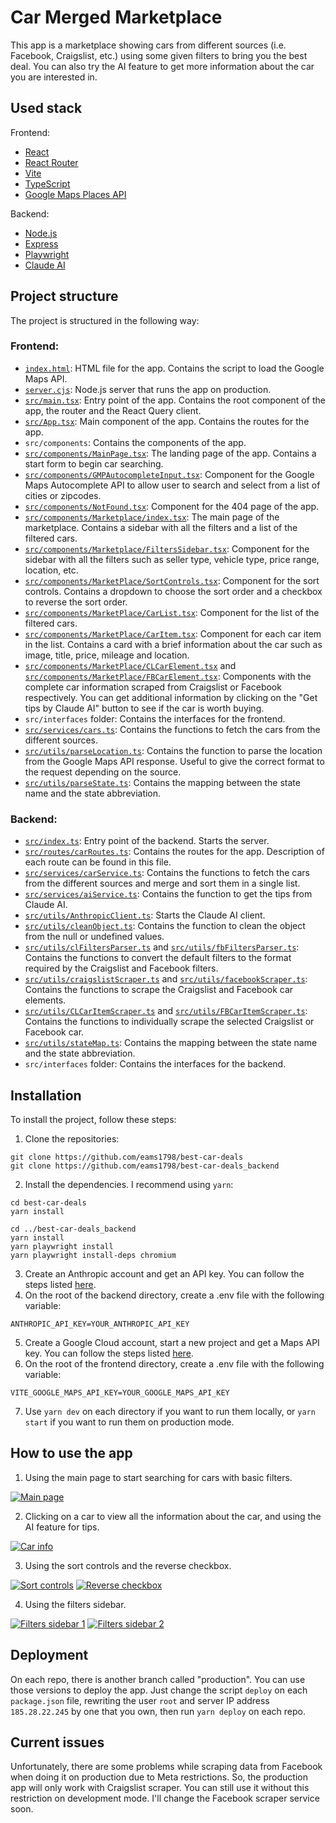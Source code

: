 # Car Merged Marketplace

This app is a marketplace showing cars from different sources (i.e. Facebook, Craigslist, etc.) using some given filters to bring you the best deal. You can also try the AI feature to get more information about the car you are interested in.

## Used stack

Frontend:

- [React](https://reactjs.org/)
- [React Router](https://reactrouter.com/)
- [Vite](https://vitejs.dev/)
- [TypeScript](https://www.typescriptlang.org/)
- [Google Maps Places API](https://developers.google.com/maps/documentation/javascript/places)

Backend:

- [Node.js](https://nodejs.org/)
- [Express](https://expressjs.com/)
- [Playwright](https://playwright.dev/)
- [Claude AI](https://docs.anthropic.com/en/home)

## Project structure

The project is structured in the following way:

### Frontend:
- [`index.html`](https://github.com/eams1798/best-car-deals/blob/main/index.html): HTML file for the app. Contains the script to load the Google Maps API.
- [`server.cjs`](https://github.com/eams1798/best-car-deals/blob/main/server.cjs): Node.js server that runs the app on production.
- [`src/main.tsx`](https://github.com/eams1798/best-car-deals/blob/main/src/main.tsx): Entry point of the app. Contains the root component of the app, the router and the React Query client.
- [`src/App.tsx`](https://github.com/eams1798/best-car-deals/blob/main/src/App.tsx): Main component of the app. Contains the routes for the app.
- `src/components`: Contains the components of the app.
- [`src/components/MainPage.tsx`](https://github.com/eams1798/best-car-deals/blob/main/src/components/MainPage.tsx): The landing page of the app. Contains a start form to begin car searching.
- [`src/components/GMPAutocompleteInput.tsx`](https://github.com/eams1798/best-car-deals/blob/main/src/components/GMPAutocompleteInput.tsx): Component for the Google Maps Autocomplete API to allow user to search and select from a list of cities or zipcodes.
- [`src/components/NotFound.tsx`](https://github.com/eams1798/best-car-deals/blob/main/src/components/NotFound.tsx): Component for the 404 page of the app.
- [`src/components/Marketplace/index.tsx`](https://github.com/eams1798/best-car-deals/blob/main/src/components/MarketPlace/index.tsx): The main page of the marketplace. Contains a sidebar with all the filters and a list of the filtered cars.
- [`src/components/Marketplace/FiltersSidebar.tsx`](https://github.com/eams1798/best-car-deals/blob/main/src/components/MarketPlace/FiltersSidebar.tsx): Component for the sidebar with all the filters such as seller type, vehicle type, price range, location, etc.
- [`src/components/MarketPlace/SortControls.tsx`](https://github.com/eams1798/best-car-deals/blob/main/src/components/MarketPlace/SortControls.tsx): Component for the sort controls. Contains a dropdown to choose the sort order and a checkbox to reverse the sort order.
- [`src/components/MarketPlace/CarList.tsx`](https://github.com/eams1798/best-car-deals/blob/main/src/components/MarketPlace/CarList.tsx): Component for the list of the filtered cars.
- [`src/components/MarketPlace/CarItem.tsx`](https://github.com/eams1798/best-car-deals/blob/main/src/components/MarketPlace/CarItem.tsx): Component for each car item in the list. Contains a card with a brief information about the car such as image, title, price, mileage and location.
- [`src/components/MarketPlace/CLCarElement.tsx`](https://github.com/eams1798/best-car-deals/blob/main/src/components/MarketPlace/CLCarElement.tsx) and [`src/components/MarketPlace/FBCarElement.tsx`](https://github.com/eams1798/best-car-deals/blob/main/src/components/MarketPlace/FBCarElement.tsx): Components with the complete car information scraped from Craigslist or Facebook respectively. You can get additional information by clicking on the "Get tips by Claude AI" button to see if the car is worth buying.
- `src/interfaces` folder: Contains the interfaces for the frontend.
- [`src/services/cars.ts`](https://github.com/eams1798/best-car-deals/blob/main/src/services/cars.ts): Contains the functions to fetch the cars from the different sources.
- [`src/utils/parseLocation.ts`](https://github.com/eams1798/best-car-deals/blob/main/src/utils/parseLocation.ts): Contains the function to parse the location from the Google Maps API response. Useful to give the correct format to the request depending on the source.
- [`src/utils/parseState.ts`](https://github.com/eams1798/best-car-deals/blob/main/src/utils/parseState.ts): Contains the mapping between the state name and the state abbreviation.

### Backend:
- [`src/index.ts`](https://github.com/eams1798/best-car-deals_backend/blob/main/src/index.ts): Entry point of the backend. Starts the server.
- [`src/routes/carRoutes.ts`](https://github.com/eams1798/best-car-deals_backend/blob/main/src/routes/carRoutes.ts): Contains the routes for the app. Description of each route can be found in this file.
- [`src/services/carService.ts`](https://github.com/eams1798/best-car-deals_backend/blob/main/src/services/carService.ts): Contains the functions to fetch the cars from the different sources and merge and sort them in a single list.
- [`src/services/aiService.ts`](https://github.com/eams1798/best-car-deals_backend/blob/main/src/services/aiService.ts): Contains the function to get the tips from Claude AI.
- [`src/utils/AnthropicClient.ts`](https://github.com/eams1798/best-car-deals_backend/blob/main/src/utils/AnthropicClient.ts): Starts the Claude AI client.
- [`src/utils/cleanObject.ts`](https://github.com/eams1798/best-car-deals_backend/blob/main/src/utils/cleanObject.ts): Contains the function to clean the object from the null or undefined values.
- [`src/utils/clFiltersParser.ts`](https://github.com/eams1798/best-car-deals_backend/blob/main/src/utils/clFiltersParser.ts) and [`src/utils/fbFiltersParser.ts`](https://github.com/eams1798/best-car-deals_backend/blob/main/src/utils/fbFiltersParser.ts): Contains the functions to convert the default filters to the format required by the Craigslist and Facebook filters.
- [`src/utils/craigslistScraper.ts`](https://github.com/eams1798/best-car-deals_backend/blob/main/src/utils/craigslistScraper.ts) and [`src/utils/facebookScraper.ts`](https://github.com/eams1798/best-car-deals_backend/blob/main/src/utils/facebookScraper.ts): Contains the functions to scrape the Craigslist and Facebook car elements.
- [`src/utils/CLCarItemScraper.ts`](https://github.com/eams1798/best-car-deals_backend/blob/main/src/utils/CLCarItemScraper.ts) and [`src/utils/FBCarItemScraper.ts`](https://github.com/eams1798/best-car-deals_backend/blob/main/src/utils/FBCarItemScraper.ts): Contains the functions to individually scrape the selected Craigslist or Facebook car.
- [`src/utils/stateMap.ts`](https://github.com/eams1798/best-car-deals_backend/blob/main/src/utils/stateMap.ts): Contains the mapping between the state name and the state abbreviation.
- `src/interfaces` folder: Contains the interfaces for the backend.

## Installation

To install the project, follow these steps:

1. Clone the repositories:
```
git clone https://github.com/eams1798/best-car-deals
git clone https://github.com/eams1798/best-car-deals_backend
```

2. Install the dependencies. I recommend using `yarn`:
```
cd best-car-deals
yarn install
```
```
cd ../best-car-deals_backend
yarn install
yarn playwright install
yarn playwright install-deps chromium
```

3. Create an Anthropic account and get an API key. You can follow the steps listed [here](https://docs.anthropic.com/en/docs/initial-setup).
4. On the root of the backend directory, create a .env file with the following variable:
```
ANTHROPIC_API_KEY=YOUR_ANTHROPIC_API_KEY
```
5. Create a Google Cloud account, start a new project and get a Maps API key. You can follow the steps listed [here](https://developers.google.com/maps/documentation/javascript/places).
6. On the root of the frontend directory, create a .env file with the following variable:
```
VITE_GOOGLE_MAPS_API_KEY=YOUR_GOOGLE_MAPS_API_KEY
```
7. Use `yarn dev` on each directory if you want to run them locally, or `yarn start` if you want to run them on production mode.

## How to use the app
1. Using the main page to start searching for cars with basic filters.

[![Main page](https://github.com/eams1798/projects-resources/blob/main/best_car_deals_README/thumbnail1.png)](https://drive.google.com/file/d/1TFWGEmUjUASqgrVvfcE1rSmXMEhc9tj3/view?usp=drive_link)


2. Clicking on a car to view all the information about the car, and using the AI feature for tips.

[![Car info](https://github.com/eams1798/projects-resources/blob/main/best_car_deals_README/thumbnail2.png)](https://drive.google.com/file/d/1ejD8-sTeXiNEUOxPgKjt4v_ZNB6EUdvf/view?usp=drive_link)

3. Using the sort controls and the reverse checkbox.

[![Sort controls](https://github.com/eams1798/projects-resources/blob/main/best_car_deals_README/thumbnail3.png)](https://drive.google.com/file/d/1UaTDZeqQgXkjsQqpJvKySmlYR9I_U7dg/view?usp=drive_link)
[![Reverse checkbox](https://github.com/eams1798/projects-resources/blob/main/best_car_deals_README/thumbnail4.png)](https://drive.google.com/file/d/1jrfI5M9WE7HKAmDJRRzH7tlR1DZbmoUC/view?usp=drive_link)

4. Using the filters sidebar.

[![Filters sidebar 1](https://github.com/eams1798/projects-resources/blob/main/best_car_deals_README/thumbnail5.png)](https://drive.google.com/file/d/1EJVej4Z9wwkei6l06rweX1kO99UL9AMR/view?usp=drive_link)
[![Filters sidebar 2](https://github.com/eams1798/projects-resources/blob/main/best_car_deals_README/thumbnail6.png)](https://drive.google.com/file/d/1_RvtVHqdjCE5UV2nr81E1R0TqLx9B6nV/view?usp=drive_link)


## Deployment
On each repo, there is another branch called "production". You can use those versions to deploy the app. Just change the script `deploy` on each `package.json` file, rewriting the user `root` and server IP address `185.28.22.245` by one that you own, then run `yarn deploy` on each repo.

## Current issues
Unfortunately, there are some problems while scraping data from Facebook when doing it on production due to Meta restrictions. So, the production app will only work with Craigslist scraper. You can still use it without this restriction on development mode. I'll change the Facebook scraper service soon.